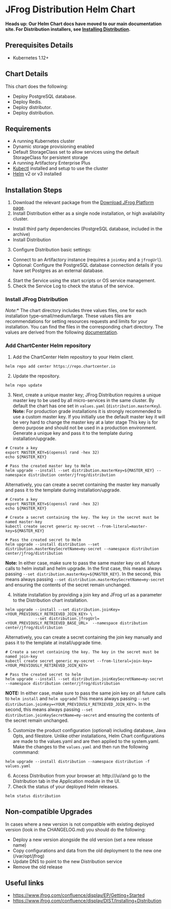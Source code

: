 # JFrog Distribution Helm Chart

**Heads up: Our Helm Chart docs have moved to our main documentation site. For Distribution installers, see [Installing Distribution](https://www.jfrog.com/confluence/display/JFROG/Installing+Distribution).**

## Prerequisites Details

* Kubernetes 1.12+

## Chart Details
This chart does the following:

* Deploy PostgreSQL database.
* Deploy Redis.
* Deploy distributor.
* Deploy distribution.

## Requirements
- A running Kubernetes cluster
- Dynamic storage provisioning enabled
- Default StorageClass set to allow services using the default StorageClass for persistent storage
- A running Artifactory Enterprise Plus
- [Kubectl](https://kubernetes.io/docs/tasks/tools/install-kubectl/) installed and setup to use the cluster
- [Helm](https://helm.sh/) v2 or v3 installed

## Installation Steps

1. Download the relevant package from the [Download JFrog Platform page](https://jfrog.com/download-jfrog-platform/).
2. Install Distribution either as a single node installation, or high availability cluster.
 * Install third party dependencies (PostgreSQL database, included in the archive)
 * Install Distribution
3. Configure Distribution basic settings:
 * Connect to an Artifactory instance (requires a `joinKey` and a `jfrogUrl`).
 * Optional: Configure the PostgreSQL database connection details if you have set Postgres as an external database.
4. Start the Service using the start scripts or OS service management.
5. Check the Service Log to check the status of the service.

### Install JFrog Distribution
*Note:** The chart directory includes three values files, one for each installation type–small/medium/large. These values files are recommendations for setting resources requests and limits for your installation. You can find the files in the corresponding chart directory. The values are derived from the following [documentation](https://www.jfrog.com/confluence/display/EP/Installing+on+Kubernetes#InstallingonKubernetes-Systemrequirements). 

### Add ChartCenter Helm repository
1. Add the ChartCenter Helm repository to your Helm client.

```
helm repo add center https://repo.chartcenter.io
```

2. Update the repository.

```
helm repo update
```

3. Next, create a unique master key; JFrog Distribution requires a unique master key to be used by all micro-services in the same cluster. By default the chart has one set in `values.yaml` (`distribution.masterKey`).
**Note:** For production grade installations it is strongly recommended to use a custom master key. If you initially use the default master key it will be very hard to change the master key at a later stage This key is for demo purpose and should not be used in a production environment.
Generate a unique key and pass it to the template during installation/upgrade.

```
# Create a key
export MASTER_KEY=$(openssl rand -hex 32)
echo ${MASTER_KEY}
 
# Pass the created master key to Helm
helm upgrade --install --set distribution.masterKey=${MASTER_KEY} --namespace distribution center/jfrog/distribution
```
Alternatively, you can create a secret containing the master key manually and pass it to the template during installation/upgrade.

```
# Create a key
export MASTER_KEY=$(openssl rand -hex 32)
echo ${MASTER_KEY}
 
# Create a secret containing the key. The key in the secret must be named master-key
kubectl create secret generic my-secret --from-literal=master-key=${MASTER_KEY}
 
# Pass the created secret to Helm
helm upgrade --install distribution --set distribution.masterKeySecretName=my-secret --namespace distribution center/jfrog/distribution
```

**Note:** In either case, make sure to pass the same master key on all future calls to helm install and helm upgrade. In the first case, this means always passing `--set distribution.masterKey=${MASTER_KEY}`. In the second, this means always passing `--set distribution.masterKeySecretName=my-secret` and ensuring the contents of the secret remain unchanged.

4. Initiate installation by providing a join key and JFrog url as a parameter to the Distribution chart installation.

```
helm upgrade --install --set distribution.joinKey=<YOUR_PREVIOUSLY_RETRIEVED_JOIN_KEY> \
             --set distribution.jfrogUrl=<YOUR_PREVIOUSLY_RETRIEVED_BASE_URL>  --namespace distribution center/jfrog/distribution
```

Alternatively, you can create a secret containing the join key manually and pass it to the template at install/upgrade time.

```
# Create a secret containing the key. The key in the secret must be named join-key
kubectl create secret generic my-secret --from-literal=join-key=<YOUR_PREVIOUSLY_RETIREVED_JOIN_KEY>

# Pass the created secret to helm
helm upgrade --install --set distribution.joinKeySecretName=my-secret --namespace distribution center/jfrog/distribution
```

**NOTE:** In either case, make sure to pass the same join key on all future calls to `helm install` and `helm upgrade`! This means always passing `--set distribution.joinKey=<YOUR_PREVIOUSLY_RETRIEVED_JOIN_KEY>`. In the second, this means always passing `--set distribution.joinKeySecretName=my-secret` and ensuring the contents of the secret remain unchanged.

5. Customize the product configuration (optional) including database, Java Opts, and filestore. Unlike other installations, Helm Chart configurations are made to the values.yaml and are then applied to the system.yaml. Make the changes to the `values.yaml` and then run the following commmand: 

```
helm upgrade --install distribution --namespace distribution -f values.yaml
```
6. Access Distribution from your browser at: http://<jfrogUrl>/ui/and go to the Distribution tab in the Application module in the UI.
7. Check the status of your deployed Helm releases.
```
helm status distribution
```

## Non-compatible Upgrades
In cases where a new version is not compatible with existing deployed version (look in the CHANGELOG.md) you should do the following:
* Deploy a new version alongside the old version (set a new release name)
* Copy configurations and data from the old deployment to the new one (/var/opt/jfrog)
* Update DNS to point to the new Distribution service
* Remove the old release


## Useful links
- https://www.jfrog.com/confluence/display/EP/Getting+Started
- https://www.jfrog.com/confluence/display/DIST/Installing+Distribution
